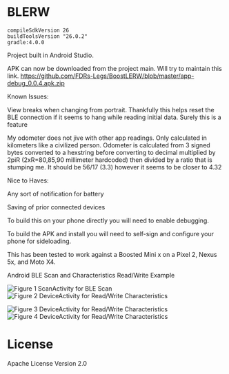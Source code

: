 BLERW
=====


    compileSdkVersion 26
    buildToolsVersion "26.0.2"
    gradle:4.0.0

Project built in Android Studio.

APK can now be downloaded from the project main. Will try to maintain this link.
https://github.com/FDRs-Legs/BoostLERW/blob/master/app-debug_0.0.4.apk.zip

Known Issues:

View breaks when changing from portrait. Thankfully this helps reset the BLE connection if it seems to hang while reading initial data.
Surely this is a feature

My odometer does not jive with other app readings. Only calculated in kilometers like a civilized person.
Odometer is calculated from 3 signed bytes converted to a hexstring before converting to decimal multiplied by 2piR (2xR=80,85,90 millimeter hardcoded) then divided by a ratio that is stumping me. It should be 56/17 (3.3) however it seems to be closer to 4.32

Nice to Haves:

Any sort of notification for battery 

Saving of prior connected devices



To build this on your phone directly you will need to enable debugging. 


To build the APK and install you will need to self-sign and configure your phone for sideloading.



This has been tested to work against a Boosted Mini x on a Pixel 2, Nexus 5x, and Moto X4.


Android BLE Scan and Characteristics Read/Write Example

![Figure 1 ScanActivity for BLE Scan](etc/BLERW_cap01.png) 
![Figure 2 DeviceActivity for Read/Write Characteristics](Screenshot_20200709-154526.png)

![Figure 3 DeviceActivity for Read/Write Characteristics](Screenshot_20200709-154201.png)
![Figure 4 DeviceActivity for Read/Write Characteristics](Screenshot_20200709-154151.png)


# License

Apache License Version 2.0
